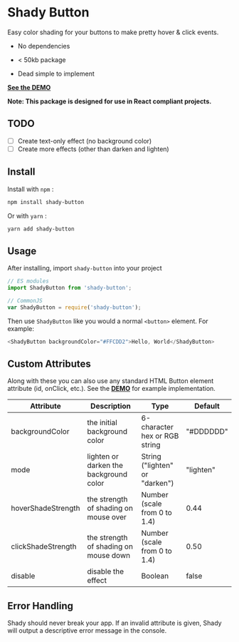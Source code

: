 # Shady Button

Easy color shading for your buttons to make pretty hover & click events.

- No dependencies

- < 50kb package

- Dead simple to implement

__[See the DEMO](https://shady.benhonda.dev)__

**Note: This package is designed for use in React compliant projects.**

## TODO

- [ ] Create text-only effect (no background color)
- [ ] Create more effects (other than darken and lighten)

## Install

Install with `npm` :

``` bash
npm install shady-button
```

Or with `yarn` :

``` bash
yarn add shady-button
```

## Usage

After installing, import `shady-button` into your project

``` js
// ES modules
import ShadyButton from 'shady-button';

// CommonJS
var ShadyButton = require('shady-button');
```

Then use `ShadyButton` like you would a normal `<button>` element. For example:

``` js
<ShadyButton backgroundColor="#FFCDD2">Hello, World</ShadyButton>
```

## Custom Attributes

Along with these you can also use any standard HTML Button element attribute (id, onClick, etc.). See the __[DEMO](https://shady.benhonda.dev)__ for example implementation.

| Attribute        |      Description      |  Type  |  Default |
|---------------|-------------|------|------|
| backgroundColor     |   the initial background color    | 6-character hex or RGB string |  "#DDDDDD" |
| mode     | lighten or darken the background color | String ("lighten" or "darken") | "lighten" |
| hoverShadeStrength |   the strength of shading on mouse over    | Number (scale from 0 to 1.4) |   0.44  |
| clickShadeStrength |   the strength of shading on mouse down    | Number (scale from 0 to 1.4) |   0.50  |
| disable |   disable the effect    | Boolean |   false  |

## Error Handling

Shady should never break your app. If an invalid attribute is given, Shady will output a descriptive error message in the console.